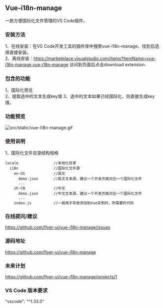 ## Vue-i18n-manage
一款方便国际化文件管理的VS Code插件。

### 安装方法
1、在线安装：在VS Code开发工具的插件库中搜索vue-i18n-manage，找到后选择直接安装。  
2、离线安装：https://marketplace.visualstudio.com/items?itemName=vue-i18n-manage.vue-i18n-manage 访问到页面后点击download extension.

### 包含的功能
1、国际化预览  
2、提取选中的文本生成key值
3、选中的文本如果已经国际化，则直接生成key值。  

### 功能预览
![src/static/vue-i18n-manage.gif](src/static/vue-i18n-manage.gif)

### 使用说明
1、国际化文件目录结构规格  
```
locale                //本地化目录
  i18n                //国际化文件源
    en-US             //英文
      demo.json       //英文文本源，建议一个开发页面对应一个国际化文件
      ...
    zh-CN             //中文
      demo.json       //中文文本源，建议一个开发页面对应一个国际化文件
      ...
    index.js          //一般用于存放添加到Vue实例时，所需要的代码
```

### 在线提问/建议   
https://github.com/flyer-ui/vue-i18n-manage/issues

### 源码地址  
https://github.com/flyer-ui/vue-i18n-manage

### 未来计划
https://github.com/flyer-ui/vue-i18n-manage/projects/1

### VS Code 版本要求
"vscode": "^1.33.0"